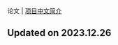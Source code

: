 论文 | [项目中文简介](https://github.com/LJoson/arXiv_daily/blob/main/README_zh-CN.md)

## Updated on 2023.12.26

